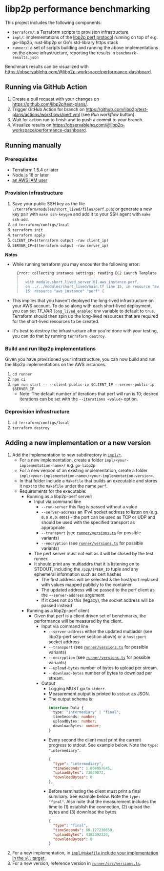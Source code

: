 # libp2p performance benchmarking

This project includes the following components:

- `terraform/`: a Terraform scripts to provision infrastructure
- `impl/`: implementations of the [libp2p perf protocol](https://github.com/libp2p/specs/blob/master/perf/perf.md) running on top of e.g. go-libp2p, rust-libp2p or Go's std-library https stack
- `runner/`: a set of scripts building and running the above implementations on the above infrastructure, reporting the results in `benchmark-results.json`

Benchmark results can be visualized with https://observablehq.com/@libp2p-workspace/performance-dashboard.

## Running via GitHub Action

1. Create a pull request with your changes on https://github.com/libp2p/test-plans/.
2. Trigger GitHub Action for branch on https://github.com/libp2p/test-plans/actions/workflows/perf.yml (see _Run workflow_ button).
3. Wait for action run to finish and to push a commit to your branch.
4. Visualize results on https://observablehq.com/@libp2p-workspace/performance-dashboard.

## Running manually

### Prerequisites

- Terraform 1.5.4 or later
- Node.js 18 or later
- [an AWS IAM user](https://docs.aws.amazon.com/IAM/latest/UserGuide/id_users.html)


### Provision infrastructure

1. Save your public SSH key as the file `./terraform/modules/short_lived/files/perf.pub`; or generate a new key pair with `make ssh-keygen` and add it to your SSH agent with `make ssh-add`.
2. `cd terraform/configs/local`
3. `terraform init`
4. `terraform apply`
5. `CLIENT_IP=$(terraform output -raw client_ip)`
6. `SERVER_IP=$(terraform output -raw server_ip)`

**Notes**
- While running terraform you may encounter the following error:
  ```bash
    Error: collecting instance settings: reading EC2 Launch Template versions: couldn't find resource
    │
    │   with module.short_lived_server[0].aws_instance.perf,
    │   on ../../modules/short_lived/main.tf line 15, in resource "aws_instance" "perf":
    │   15: resource "aws_instance" "perf" {
  ```
- This implies that you haven't deployed the long-lived infrastructure on your AWS account. To do so along with each short-lived deployment, you can set *TF_VAR* [`long_lived_enabled`](./terraform/configs/local/terraform.tf#L42) env variable to default to `true`. Terraform should then spin up the long-lived resources that are required for the short-lived resources to be created.

- It's best to destroy the infrastructure after you're done with your testing, you can do that by running `terraform destroy`.

### Build and run libp2p implementations

Given you have provisioned your infrastructure, you can now build and run the libp2p implementations on the AWS instances.

1. `cd runner`
2. `npm ci`
3. `npm run start -- --client-public-ip $CLIENT_IP --server-public-ip $SERVER_IP`
   * Note: The default number of iterations that perf will run is 10; desired iterations can be set with the  `--iterations <value>` option.

### Deprovision infrastructure

1. `cd terraform/configs/local`
2. `terraform destroy`

## Adding a new implementation or a new version

1. Add the implementation to new subdirectory in [`impl/*`](./impl/).
    - For a new implementation, create a folder `impl/<your-implementation-name>/` e.g. `go-libp2p`
    - For a new version of an existing implementation, create a folder `impl/<your-implementation-name>/<your-implementation-version>`.
    - In that folder include a `Makefile` that builds an executable and stores it next to the `Makefile` under the name `perf`.
    - Requirements for the executable:
      - Running as a libp2p-perf server:
        - Input via command line
          - `--run-server` this flag is passed without a value
          - `--server-address` an IPv4 socket address to listen on (e.g. `0.0.0.0:4001`) - the port can be used as TCP or UDP and should be used with the specified transport as appropriate
          - `--transport` (see [`runner/versions.ts`](./runner/src/versions.ts) for possible variants)
          - `--encryption` (see [`runner/versions.ts`](./runner/src/versions.ts) for possible variants)
        - The perf server must not exit as it will be closed by the test runner.
        - It should print any multiaddrs that it is listening on to STDOUT, including the `/p2p/$PEER_ID` tuple and any ephemeral information such as cert hashes
          - The first address will be selected & the host/port replaced with values mapped publicly to the container
          - The updated address will be passed to the perf client as the `--server-address` argument
          - If it does not do this (legacy), the socket address will be passed instead
      - Running as a libp2p-perf client
        - Given that perf is a client driven set of benchmarks, the performance will be measured by the client.
          - Input via command line
            - `--server-address` either the updated multiaddr (see libp2p-perf server section above) or a `host:port` socket address
            - `--transport` (see [`runner/versions.ts`](./runner/src/versions.ts) for possible variants)
            - `--encryption` (see [`runner/versions.ts`](./runner/src/versions.ts) for possible variants)
            - `--upload-bytes` number of bytes to upload per stream.
            - `--download-bytes` number of bytes to download per stream.
          - Output
            - Logging MUST go to `stderr`.
            - Measurement output is printed to `stdout` as JSON.
            - The output schema is:
               ``` typescript
               interface Data {
                 type: "intermediary" | "final";
                 timeSeconds: number;
                 uploadBytes: number;
                 downloadBytes: number;
               }
               ```
            - Every second the client must print the current progress to stdout. See example below. Note the `type: "intermediary"`.
               ``` json
               {
                 "type": "intermediary",
                 "timeSeconds": 1.004957645,
                 "uploadBytes": 73039872,
                 "downloadBytes": 0
               },
               ```
            - Before terminating the client must print a final summary. See example below. Note the `type: "final"`. Also note that the measurement includes the time to (1) establish the connection, (2) upload the bytes and (3) download the bytes.
               ``` json
               {
                 "type": "final",
                 "timeSeconds": 60.127230659,
                 "uploadBytes": 4382392320,
                 "downloadBytes": 0
               }
               ```
2. For a new implementation, in [`impl/Makefile` include your implementation in the `all` target.](./impl/Makefile#L7)
3. For a new version, reference version in [`runner/src/versions.ts`](./runner/src/versions.ts#L7-L43).
